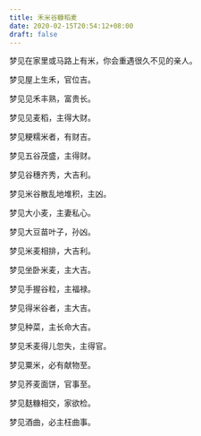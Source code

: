 ```yaml
---
title: 禾米谷糠稻麦
date: 2020-02-15T20:54:12+08:00
draft: false
---
```


梦见在家里或马路上有米，你会重遇很久不见的亲人。

梦见屋上生禾，官位吉。

梦见见禾丰熟，富贵长。

梦见见麦稻，主得大财。

梦见粳糯米者，有财吉。

梦见五谷茂盛，主得财。

梦见谷穗齐秀，大吉利。

梦见米谷散乱地堆积，主凶。

梦见大小麦，主妻私心。

梦见大豆苗叶子，孙凶。

梦见米麦相排，大吉利。

梦见坐卧米麦，主大吉。

梦见手握谷粒，主福禄。

梦见得米谷者，主大吉。

梦见种菜，主长命大吉。

梦见禾麦得儿忽失，主得官。

梦见粟米，必有献物至。

梦见荞麦面饼，官事至。

梦见麸糠相交，家欲检。

梦见酒曲，必主枉曲事。